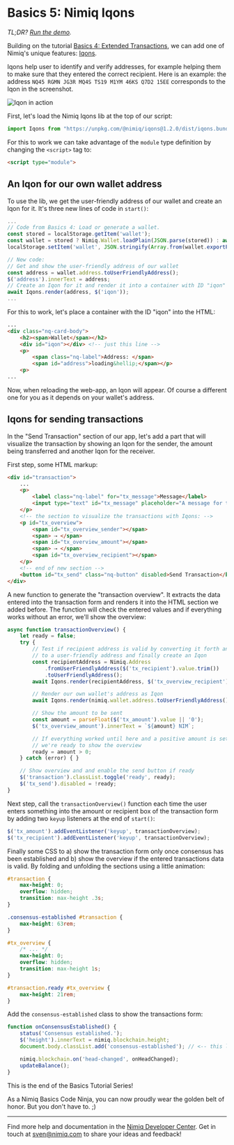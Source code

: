 # Basics 5: Nimiq Iqons

_TL;DR? [Run the demo](playground.html#basics-5-iqons-demo.html)._

Building on the tutorial [Basics 4: Extended Transactions](basics-4-extended-tx),
we can add one of Nimiq's unique features: [Iqons](https://github.com/nimiq/iqons).

Iqons help user to identify and verify addresses,
for example helping them to make sure that they entered the correct recipient.
Here is an example: the address `NQ45 RGMN JG3R MQ4S TS19 M1YM 46KS Q7D2 15EE` corresponds to the Iqon in the screenshot.

![Iqon in action](resources/iqon-screenshot.png)

First, let's load the Nimiq Iqons lib at the top of our script:

```javascript
import Iqons from "https://unpkg.com/@nimiq/iqons@1.2.0/dist/iqons.bundle.min.js";
```

For this to work we can take advantage of the `module` type definition by changing the `<script>` tag to:

```html
<script type="module">
```

## An Iqon for our own wallet address

To use the lib, we get the user-friendly address of our wallet and create an Iqon for it.
It's three new lines of code in `start()`:

```javascript
...
// Code from Basics 4: Load or generate a wallet.
const stored = localStorage.getItem('wallet');
const wallet = stored ? Nimiq.Wallet.loadPlain(JSON.parse(stored)) : await Nimiq.Wallet.generate();
localStorage.setItem('wallet', JSON.stringify(Array.from(wallet.exportPlain())));

// New code:
// Get and show the user-friendly address of our wallet
const address = wallet.address.toUserFriendlyAddress();
$('address').innerText = address;
// Create an Iqon for it and render it into a container with ID "iqon"
await Iqons.render(address, $('iqon'));
...
```

For this to work, let's place a container with the ID "iqon" into the HTML:

```html
...
<div class="nq-card-body">
    <h2><span>Wallet</span></h2>
    <div id="iqon"></div> <!-- just this line -->
    <p>
        <span class="nq-label">Address: </span>
        <span id="address">loading&hellip;</span></p>
    <p>
...
```

Now, when reloading the web-app, an Iqon will appear.
Of course a different one for you as it depends on your wallet's address.

## Iqons for sending transactions

In the "Send Transaction" section of our app, let's add a part that will visualize the transaction by
showing an Iqon for the sender, the amount being transferred and another Iqon for the receiver.

First step, some HTML markup:

```HTML
<div id="transaction">
    ...
    <p>
        <label class="nq-label" for="tx_message">Message</label>
        <input type="text" id="tx_message" placeholder="A message for the recipient (optional)">
    </p>
    <!-- the section to visualize the transactions with Iqons: -->
    <p id="tx_overview">
        <span id="tx_overview_sender"></span>
        <span> ⇢ </span>
        <span id="tx_overview_amount"></span>
        <span> ⇢ </span>
        <span id="tx_overview_recipient"></span>
    </p>
    <!-- end of new section -->
    <button id="tx_send" class="nq-button" disabled>Send Transaction</button>
</div>
```

A new function to generate the "transaction overview".
It extracts the data entered into the transaction form and renders it into the HTML section we added before.
The function will check the entered values
and if everything works without an error, we'll show the overview:

```javascript
async function transactionOverview() {
    let ready = false;
    try {
        // Test if recipient address is valid by converting it forth and back
        // to a user-friendly address and finally create an Iqon
        const recipientAddress = Nimiq.Address
            .fromUserFriendlyAddress($('tx_recipient').value.trim())
            .toUserFriendlyAddress();
        await Iqons.render(recipientAddress, $('tx_overview_recipient'));

        // Render our own wallet's address as Iqon
        await Iqons.render(nimiq.wallet.address.toUserFriendlyAddress(), $('tx_overview_sender'));

        // Show the amount to be sent
        const amount = parseFloat($('tx_amount').value || '0');
        $('tx_overview_amount').innerText = `${amount} NIM`;

        // If everything worked until here and a positive amount is set
        // we're ready to show the overview
        ready = amount > 0;
    } catch (error) { }

    // Show overview and and enable the send button if ready
    $('transaction').classList.toggle('ready', ready);
    $('tx_send').disabled = !ready;
}
```

Next step, call the `transactionOverview()` function each time the user enters something into
the amount or recipient box of the transaction form by adding two `keyup` listeners at the end of `start()`:

```js
$('tx_amount').addEventListener('keyup', transactionOverview);
$('tx_recipient').addEventListener('keyup', transactionOverview);
```

Finally some CSS to
a) show the transaction form only once consensus has been established and
b) show the overview if the entered transactions data is valid.
By folding and unfolding the sections using a little animation:

```css
#transaction {
    max-height: 0;
    overflow: hidden;
    transition: max-height .3s;
}

.consensus-established #transaction {
    max-height: 63rem;
}

#tx_overview {
    /* ... */
    max-height: 0;
    overflow: hidden;
    transition: max-height 1s;
}

#transaction.ready #tx_overview {
    max-height: 21rem;
}
```

Add the `consensus-established` class to show the transactions form:

```js
function onConsensusEstablished() {
    status('Consensus established.');
    $('height').innerText = nimiq.blockchain.height;
    document.body.classList.add('consensus-established'); // <-- this line

    nimiq.blockchain.on('head-changed', onHeadChanged);
    updateBalance();
}
```

This is the end of the Basics Tutorial Series!

As a Nimiq Basics Code Ninja, you can now proudly wear the golden belt of honor.
But you don't have to. ;)

---

Find more help and documentation in the [Nimiq Developer Center](https://nimiq.com/developers/).
Get in touch at [sven@nimiq.com](mailto:sven@nimiq.com) to share your ideas and feedback!
